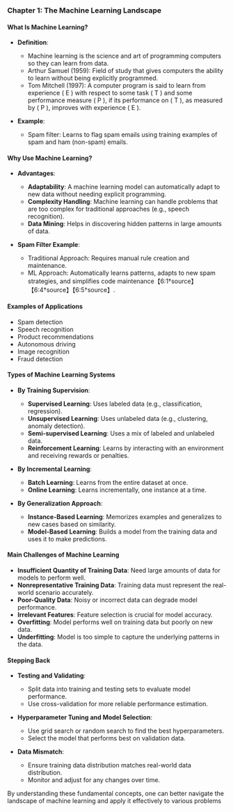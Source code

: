 ### Chapter 1: The Machine Learning Landscape

#### What Is Machine Learning?
- **Definition**: 
  - Machine learning is the science and art of programming computers so they can learn from data.
  - Arthur Samuel (1959): Field of study that gives computers the ability to learn without being explicitly programmed.
  - Tom Mitchell (1997): A computer program is said to learn from experience \( E \) with respect to some task \( T \) and some performance measure \( P \), if its performance on \( T \), as measured by \( P \), improves with experience \( E \).
  
- **Example**: 
  - Spam filter: Learns to flag spam emails using training examples of spam and ham (non-spam) emails.

#### Why Use Machine Learning?
- **Advantages**:
  - **Adaptability**: A machine learning model can automatically adapt to new data without needing explicit programming.
  - **Complexity Handling**: Machine learning can handle problems that are too complex for traditional approaches (e.g., speech recognition).
  - **Data Mining**: Helps in discovering hidden patterns in large amounts of data.

- **Spam Filter Example**: 
  - Traditional Approach: Requires manual rule creation and maintenance.
  - ML Approach: Automatically learns patterns, adapts to new spam strategies, and simplifies code maintenance【6:1†source】【6:4†source】【6:5†source】.

#### Examples of Applications
- Spam detection
- Speech recognition
- Product recommendations
- Autonomous driving
- Image recognition
- Fraud detection

#### Types of Machine Learning Systems
- **By Training Supervision**:
  - **Supervised Learning**: Uses labeled data (e.g., classification, regression).
  - **Unsupervised Learning**: Uses unlabeled data (e.g., clustering, anomaly detection).
  - **Semi-supervised Learning**: Uses a mix of labeled and unlabeled data.
  - **Reinforcement Learning**: Learns by interacting with an environment and receiving rewards or penalties.

- **By Incremental Learning**:
  - **Batch Learning**: Learns from the entire dataset at once.
  - **Online Learning**: Learns incrementally, one instance at a time.

- **By Generalization Approach**:
  - **Instance-Based Learning**: Memorizes examples and generalizes to new cases based on similarity.
  - **Model-Based Learning**: Builds a model from the training data and uses it to make predictions.

#### Main Challenges of Machine Learning
- **Insufficient Quantity of Training Data**: Need large amounts of data for models to perform well.
- **Nonrepresentative Training Data**: Training data must represent the real-world scenario accurately.
- **Poor-Quality Data**: Noisy or incorrect data can degrade model performance.
- **Irrelevant Features**: Feature selection is crucial for model accuracy.
- **Overfitting**: Model performs well on training data but poorly on new data.
- **Underfitting**: Model is too simple to capture the underlying patterns in the data.

#### Stepping Back
- **Testing and Validating**: 
  - Split data into training and testing sets to evaluate model performance.
  - Use cross-validation for more reliable performance estimation.
  
- **Hyperparameter Tuning and Model Selection**: 
  - Use grid search or random search to find the best hyperparameters.
  - Select the model that performs best on validation data.

- **Data Mismatch**: 
  - Ensure training data distribution matches real-world data distribution.
  - Monitor and adjust for any changes over time.

By understanding these fundamental concepts, one can better navigate the landscape of machine learning and apply it effectively to various problems
